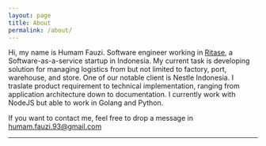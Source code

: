 ```yaml
---
layout: page
title: About
permalink: /about/
---
```



Hi, my name is Humam Fauzi. Software engineer working in [Ritase](http://ritase.com), a Software-as-a-service startup in Indonesia. My current task is developing solution for managing logistics from but not limited to factory, port, warehouse, and store. One of our notable client is Nestle Indonesia. I traslate product requirement to technical implementation, ranging from application architecture down to documentation. I currently work with NodeJS but able to work in Golang and Python.

If you want to contact me, feel free to drop a message in humam.fauzi.93@gmail.com

---


